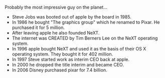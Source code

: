 Probably the most impressive guy on the planet...

- Steve Jobs was booted out of apple by the board in 1985.
- In 1986 he bought "The graphics group" which he renamed to Pixar. He purchased it for 5 million.
- After leaving apple he also founded NeXT.
- The internet was CREATED by Tim Berners Lee on the NeXT operating system.
- In 1996 apple bought NeXT and used it as the basis of their OS X operating system. They bought it for 402 million.
- In 1997 Steve started work as interim CEO back at apple.
- In 2000 he dropped the title interim and became CEO.
- In 2006 Disney purchased pixar for 7.4 billion.
